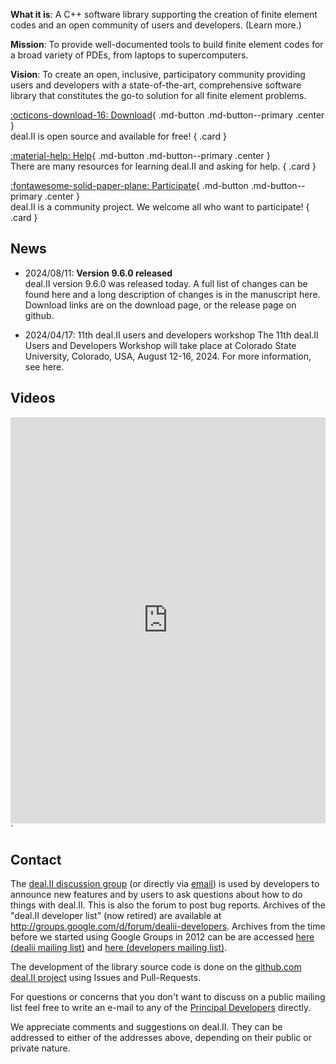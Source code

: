 <b>What it is</b>: A C++ software library supporting the creation of finite element codes and an open community of users and developers. (Learn more.)

<b>Mission</b>: To provide well-documented tools to build finite element codes for a broad variety of PDEs, from laptops to supercomputers.

<b>Vision</b>: To create an open, inclusive, participatory community providing users and developers with a state-of-the-art, comprehensive software library that constitutes the go-to solution for all finite element problems.

<div class="grid" markdown>

[:octicons-download-16: Download](./download.md){ .md-button .md-button--primary .center }<br>
deal.II is open source and available for free!
{ .card }

[:material-help: Help](./help.md){ .md-button .md-button--primary .center }<br>
There are many resources for learning deal.II and asking for help.
{ .card }

[:fontawesome-solid-paper-plane: Participate](./participate.md){ .md-button .md-button--primary .center }<br>
deal.II is a community project. We welcome all who want to participate!
{ .card }

</div>

News
----

- 2024/08/11: __Version 9.6.0 released__<br>
deal.II version 9.6.0 was released today. A full list of changes can be found here and a long description of changes is in the manuscript here. Download links are on the download page, or the release page on github.

- 2024/04/17: 11th deal.II users and developers workshop
The 11th deal.II Users and Developers Workshop will take place at Colorado State University, Colorado, USA, August 12-16, 2024. For more information, see here.

Videos
------

<iframe src='https://cdn.knightlab.com/libs/timeline3/latest/embed/index.html?source=1FYT2_aIxZT4VFJeJDrqAu5out9HwCDwsxWU299e5hlk&font=Default&lang=en&initial_zoom=2&height=650' width='100%' height='650' webkitallowfullscreen mozallowfullscreen allowfullscreen frameborder='0'></iframe>
`


Contact
-------

The [deal.II discussion group](https://groups.google.com/d/forum/dealii) (or directly via [email](mailto:dealii@googlegroups.com)) is used by developers to announce new features and by users to ask questions about how to do things with deal.II. This is also the forum to post bug reports. Archives of the "deal.II developer list" (now retired) are available at <http://groups.google.com/d/forum/dealii-developers>. Archives from the time before we started using Google Groups in 2012 can be are accessed [here (dealii mailing list)](https://dealii.org/archive/dealii/maillist.html) and [here (developers mailing list)](https://dealii.org/archive/developers/maillist.html).

The development of the library source code is done on the [github.com deal.II project](https://github.com/dealii/dealii) using Issues and Pull-Requests.

For questions or concerns that you don't want to discuss on a public mailing list feel free to write an e-mail to any of the [Principal Developers](team.md#principal-developers) directly.

We appreciate comments and suggestions on deal.II. They can be addressed to either of the addresses above, depending on their public or private nature.
